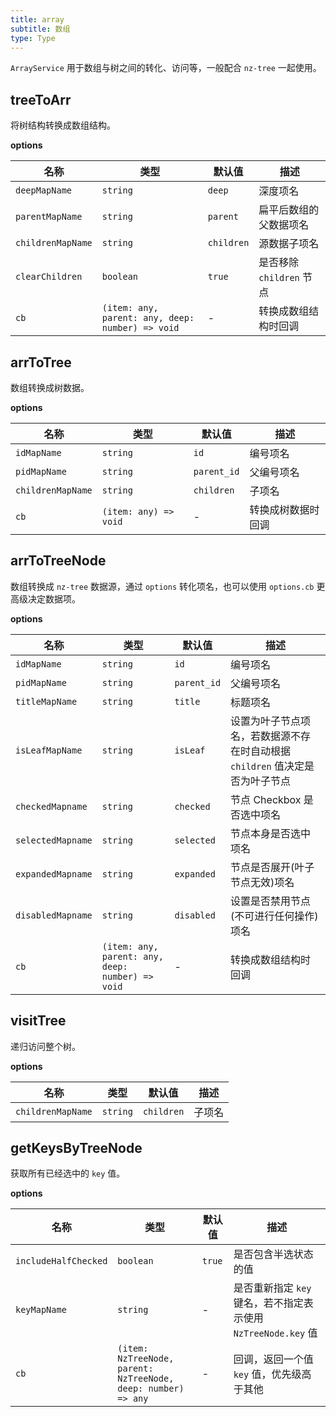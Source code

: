 ```yaml
---
title: array
subtitle: 数组
type: Type
---
```


`ArrayService` 用于数组与树之间的转化、访问等，一般配合 `nz-tree` 一起使用。

## treeToArr

将树结构转换成数组结构。

**options**

名称 | 类型 | 默认值 | 描述
---- | --- | ---- | ----
`deepMapName` | `string` | `deep` | 深度项名
`parentMapName` | `string` | `parent` | 扁平后数组的父数据项名
`childrenMapName` | `string` | `children` | 源数据子项名
`clearChildren` | `boolean` | `true` | 是否移除 `children` 节点
`cb` | `(item: any, parent: any, deep: number) => void` | - | 转换成数组结构时回调

## arrToTree

数组转换成树数据。

**options**

名称 | 类型 | 默认值 | 描述
---- | --- | ---- | ----
`idMapName` | `string` | `id` | 编号项名
`pidMapName` | `string` | `parent_id` | 父编号项名
`childrenMapName` | `string` | `children` | 子项名
`cb` | `(item: any) => void` | - | 转换成树数据时回调

## arrToTreeNode

数组转换成 `nz-tree` 数据源，通过 `options` 转化项名，也可以使用 `options.cb` 更高级决定数据项。

**options**

名称 | 类型 | 默认值 | 描述
---- | --- | ---- | ----
`idMapName` | `string` | `id` | 编号项名
`pidMapName` | `string` | `parent_id` | 父编号项名
`titleMapName` | `string` | `title` | 标题项名
`isLeafMapName` | `string` | `isLeaf` | 设置为叶子节点项名，若数据源不存在时自动根据 `children` 值决定是否为叶子节点
`checkedMapname` | `string` | `checked` | 节点 Checkbox 是否选中项名
`selectedMapname` | `string` | `selected` | 节点本身是否选中项名
`expandedMapname` | `string` | `expanded` | 节点是否展开(叶子节点无效)项名
`disabledMapname` | `string` | `disabled` | 设置是否禁用节点(不可进行任何操作)项名
`cb` | `(item: any, parent: any, deep: number) => void` | - | 转换成数组结构时回调

## visitTree

递归访问整个树。

**options**

名称 | 类型 | 默认值 | 描述
---- | --- | ---- | ----
`childrenMapName` | `string` | `children` | 子项名

## getKeysByTreeNode

获取所有已经选中的 `key` 值。

**options**

名称 | 类型 | 默认值 | 描述
---- | --- | ---- | ----
`includeHalfChecked` | `boolean` | `true` | 是否包含半选状态的值
`keyMapName` | `string` | - | 是否重新指定 `key` 键名，若不指定表示使用 `NzTreeNode.key` 值
`cb` | `(item: NzTreeNode, parent: NzTreeNode, deep: number) => any` | - | 回调，返回一个值 `key` 值，优先级高于其他
